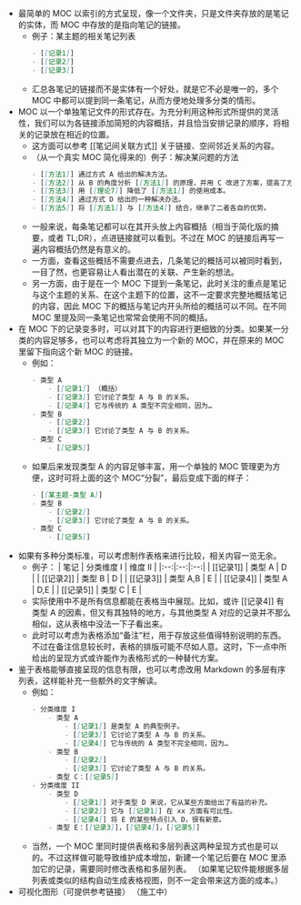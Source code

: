 * 最简单的 MOC 以索引的方式呈现，像一个文件夹，只是文件夹存放的是笔记的实体，而 MOC 中存放的是指向笔记的链接。
	*  例子：某主题的相关笔记列表
		```markdown
		- [[记录1]]
		- [[记录2]]
		- [[记录3]]
		```
	* 汇总各笔记的链接而不是实体有一个好处，就是它不必是唯一的，多个 MOC 中都可以提到同一条笔记，从而方便地处理多分类的情形。
* MOC 以一个单独笔记文件的形式存在。为充分利用这种形式所提供的灵活性，我们可以为各链接添加简短的内容概括，并且恰当安排记录的顺序，将相关的记录放在相近的位置。
	* 这方面可以参考 [[笔记间关联方式]] 关于链接、空间邻近关系的内容。
	*  （从一个真实 MOC 简化得来的）例子：解决某问题的方法
		```markdown
		- [[方法1]] 通过方式 A 给出的解决方法。
		- [[方法2]] 从 B 的角度分析 [[方法1]] 的原理，并用 C 改进了方案，提高了方法的成功率。
		- [[方法3]] 用 [[理论7]] 降低了 [[方法1]] 的使用成本。
		- [[方法4]] 通过方式 D 给出的一种解决办法。
		- [[方法5]] 将 [[方法1]] 与 [[方法4]] 结合，继承了二者各自的优势。
		```
	* 一般来说，每条笔记都可以在其开头放上内容概括（相当于简化版的摘要，或者 TL;DR），点进链接就可以看到。不过在 MOC 的链接后再写一遍内容概括仍然是有意义的。
	* 一方面，查看这些概括不需要点进去，几条笔记的概括可以被同时看到，一目了然，也更容易让人看出潜在的关联、产生新的想法。
	* 另一方面，由于是在一个 MOC 下提到一条笔记，此时关注的重点是笔记与这个主题的关系、在这个主题下的位置，这不一定要求完整地概括笔记的内容，因此 MOC 下的概括与笔记内开头所给的概括可以不同。在不同 MOC 里提及同一条笔记也常常会使用不同的概括。
* 在 MOC 下的记录变多时，可以对其下的内容进行更细致的分类。如果某一分类的内容足够多，也可以考虑将其独立为一个新的 MOC，并在原来的 MOC 里留下指向这个新 MOC 的链接。
	*  例如：
		```markdown
		- 类型 A
			- [[记录1]] （概括）
			- [[记录3]] 它讨论了类型 A 与 B 的关系。
			- [[记录4]] 它与传统的 A 类型不完全相同，因为…
		- 类型 B
			- [[记录2]]
			- [[记录3]] 它讨论了类型 A 与 B 的关系。
		- 类型 C
			- [[记录5]]
		```
	* 如果后来发现类型 A 的内容足够丰富，用一个单独的 MOC 管理更为方便，这时可将上面的这个 MOC“分裂”，最后变成下面的样子：
		```markdown
		- [[某主题-类型 A]]
		- 类型 B
			- [[记录2]]
			- [[记录3]] 它讨论了类型 A 与 B 的关系。
		- 类型 C
			- [[记录5]]
		```
* 如果有多种分类标准，可以考虑制作表格来进行比较，相关内容一览无余。
	*  例子：
		| 笔记 | 分类维度 I | 维度 II |
		|:--:|:--:|:--:|
		| [\[记录1]] | 类型 A   | D   |
		| [\[记录2]] | 类型 B   | D   |
		| [\[记录3]] | 类型 A,B | E   |
		| [\[记录4]] | 类型 A   | D,E |
		| [\[记录5]] | 类型 C   | E   |
	* 实际使用中不是所有信息都能在表格当中展现。比如，或许 [\[记录4]] 有类型 A 的因素，但又有其独特的地方，与其他类型 A 对应的记录并不那么相似，这从表格中没法一下子看出来。
	* 此时可以考虑为表格添加“备注”栏，用于存放这些值得特别说明的东西。不过在备注信息较长时，表格的排版可能不尽如人意。这时，下一点中所给出的呈现方式或许能作为表格形式的一种替代方案。
* 鉴于表格能够直接呈现的信息有限，也可以考虑改用 Markdown 的多层有序列表，这样能补充一些额外的文字解读。
	*  例如：
		```markdown
		- 分类维度 I
			- 类型 A
				- [[记录1]] 是类型 A 的典型例子。
				- [[记录3]] 它讨论了类型 A 与 B 的关系。
				- [[记录4]] 它与传统的 A 类型不完全相同，因为…
			- 类型 B
				- [[记录2]]
				- [[记录3]] 它讨论了类型 A 与 B 的关系。
			- 类型 C：[[记录5]]
		- 分类维度 II
			- 类型 D
				- [[记录1]] 对于类型 D 来说，它从某些方面给出了有益的补充。
				- [[记录2]] 它与 [[记录1]] 在 xx 方面有可比性。
				- [[记录4]] 将 E 的某些特点引入 D，很有新意。
			- 类型 E：[[记录3]]，[[记录4]]，[[记录5]]
		```
	* 当然，一个 MOC 里同时提供表格和多层列表这两种呈现方式也是可以的。不过这样做可能导致维护成本增加，新建一个笔记后要在 MOC 里添加它的记录，需要同时修改表格和多层列表。
	（如果笔记软件能根据多层列表或类似的结构自动生成表格视图，则不一定会带来这方面的成本。）
* 可视化图形（可提供参考链接）
（施工中）
